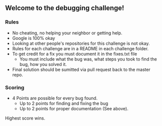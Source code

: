 ## Welcome to the debugging challenge!

### Rules

* No cheating, no helping your neighbor or getting help.
* Google is 100% okay
* Looking at other people's repositories for this challenge is not okay.
* Rules for each challenge are in a README in each challenge folder.
* To get credit for a fix you must document it in the fixes.txt file
    * You must include what the bug was, what steps you took to find the bug, how you solved it.
* Final solution should be sumitted via pull request back to the master repo.


### Scoring

* 4 Points are possible for every bug found.
   * Up to 2 points for finding and fixing the bug 
   * Up to 2 points for proper documentation (See above).

Highest score wins.
